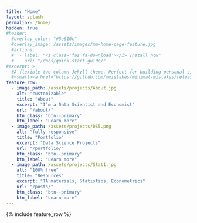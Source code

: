 ```yaml
---
title: "Home"
layout: splash
permalink: /home/
hidden: true
#header:
  #overlay_color: "#5e616c"
  #overlay_image: /assets/images/mm-home-page-feature.jpg
  #actions:
  #  - label: "<i class='fas fa-download'></i> Install now"
  #    url: "/docs/quick-start-guide/"
#excerpt: >
  #A flexible two-column Jekyll theme. Perfect for building personal sites, blogs, and portfolios.<br />
  #<small><a href="https://github.com/mmistakes/minimal-mistakes/releases/tag/4.26.2">Latest release v4.26.2</a></small>
feature_row:
  - image_path: /assets/projects/About.jpg
    alt: "customizable"
    title: "About"
    excerpt: "I’m a Data Scientist and Economist"
    url: "/about/"
    btn_class: "btn--primary"
    btn_label: "Learn more"
  - image_path: /assets/projects/DS5.png
    alt: "fully responsive"
    title: "Portfolio"
    excerpt: "Data Science Projects"
    url: "/portfolio/"
    btn_class: "btn--primary"
    btn_label: "Learn more"
  - image_path: /assets/projects/Stat1.jpg
    alt: "100% free"
    title: "Resources"
    excerpt: "TA materials, Statistics, Econometrics"
    url: "/posts/"
    btn_class: "btn--primary"
    btn_label: "Learn more"      
---
```


{% include feature_row %}
